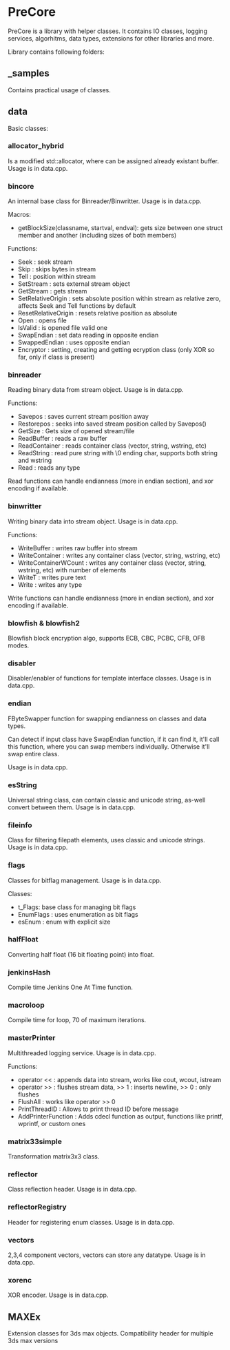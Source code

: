 # PreCore
PreCore is a library with helper classes.
It contains IO classes, logging services, algorhitms, data types, extensions for other libraries and more.

Library contains following folders:
## _samples
Contains practical usage of classes.
## data
Basic classes:
### allocator_hybrid
Is a modified std::allocator, where can be assigned already existant buffer.
Usage is in data.cpp.
### bincore
An internal base class for Binreader/Binwritter.
Usage is in data.cpp.

Macros:

- getBlockSize(classname, startval, endval): gets size between one struct member and another (including sizes of both members)

Functions:

- Seek : seek stream
- Skip : skips bytes in stream
- Tell : position within stream
- SetStream : sets external stream object
- GetStream : gets stream
- SetRelativeOrigin : sets absolute position within stream as relative zero, affects Seek and Tell functions by default
- ResetRelativeOrigin : resets relative position as absolute
- Open : opens file
- IsValid : is opened file valid one
- SwapEndian : set data reading in opposite endian
- SwappedEndian : uses opposite endian
- Encryptor : setting, creating and getting ecryption class (only XOR so far, only if class is present)
### binreader
Reading binary data from stream object.
Usage is in data.cpp.

Functions:

- Savepos : saves current stream position away
- Restorepos : seeks into saved stream position called by Savepos()
- GetSize : Gets size of opened stream/file
- ReadBuffer : reads a raw buffer
- ReadContainer : reads container class (vector, string, wstring, etc)
- ReadString : read pure string with \0 ending char, supports both string and wstring
- Read : reads any type

Read functions can handle endianness (more in endian section), and xor encoding if available.

### binwritter
Writing binary data into stream object.
Usage is in data.cpp.

Functions:

- WriteBuffer : writes raw buffer into stream
- WriteContainer : writes any container class (vector, string, wstring, etc)
- WriteContainerWCount : writes any container class (vector, string, wstring, etc) with number of elements
- WriteT : writes pure text
- Write : writes any type

Write functions can handle endianness (more in endian section), and xor encoding if available.

### blowfish & blowfish2
Blowfish block encryption algo, supports ECB, CBC, PCBC, CFB, OFB modes.

### disabler
Disabler/enabler of functions for template interface classes.
Usage is in data.cpp.

### endian
FByteSwapper function for swapping endianness on classes and data types.

Can detect if input class have SwapEndian function, if it can find it, it'll call this function, where you can swap members individually. Otherwise it'll swap entire class.

Usage is in data.cpp.

### esString
Universal string class, can contain classic and unicode string, as-well convert between them.
Usage is in data.cpp.

### fileinfo
Class for filtering filepath elements, uses classic and unicode strings.
Usage is in data.cpp.

### flags
Classes for bitflag management.
Usage is in data.cpp.

Classes:

- t_Flags: base class for managing bit flags
- EnumFlags : uses enumeration as bit flags
- esEnum : enum with explicit size

### halfFloat
Converting half float (16 bit floating point) into float.

### jenkinsHash
Compile time Jenkins One At Time function.

### macroloop
Compile time for loop, 70 of maximum iterations.

### masterPrinter
Multithreaded logging service.
Usage is in data.cpp.

Functions:

- operator << : appends data into stream, works like cout, wcout, istream
- operator >> : flushes stream data, >> 1 : inserts newline, >> 0 : only flushes
- FlushAll : works like operator >> 0
- PrintThreadID : Allows to print thread ID before message
- AddPrinterFunction : Adds cdecl function as output, functions like printf, wprintf, or custom ones

### matrix33simple
Transformation matrix3x3 class.

### reflector
Class reflection header.
Usage is in data.cpp.

### reflectorRegistry
Header for registering enum classes.
Usage is in data.cpp.

### vectors
2,3,4 component vectors, vectors can store any datatype.
Usage is in data.cpp.

### xorenc
XOR encoder.
Usage is in data.cpp.

## MAXEx
Extension classes for 3ds max objects.
Compatibility header for multiple 3ds max versions
